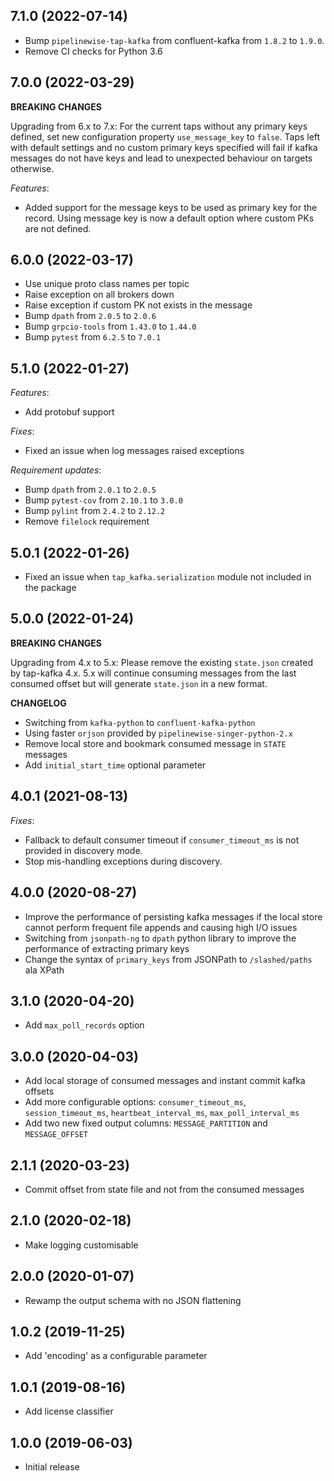 7.1.0 (2022-07-14)
------------------

- Bump `pipelinewise-tap-kafka` from confluent-kafka from `1.8.2` to `1.9.0`.
- Remove CI checks for Python 3.6

7.0.0 (2022-03-29)
------------------
**BREAKING CHANGES**

Upgrading from 6.x to 7.x: For the current taps without any primary keys defined, set new configuration property `use_message_key` to `false`. Taps left with default settings and no custom primary keys specified will fail if kafka messages do not have keys and lead to unexpected behaviour on targets otherwise.

*Features*:
- Added support for the message keys to be used as primary key for the record. Using message key is now a default option where custom PKs are not defined.

6.0.0 (2022-03-17)
------------------

- Use unique proto class names per topic
- Raise exception on all brokers down
- Raise exception if custom PK not exists in the message
- Bump `dpath` from `2.0.5` to `2.0.6`
- Bump `grpcio-tools` from `1.43.0` to `1.44.0`
- Bump `pytest` from `6.2.5` to `7.0.1`

5.1.0 (2022-01-27)
------------------
*Features*:
  - Add protobuf support

*Fixes*:
  - Fixed an issue when log messages raised exceptions

*Requirement updates*:
  - Bump `dpath` from `2.0.1` to `2.0.5`
  - Bump `pytest-cov` from `2.10.1` to `3.0.0`
  - Bump `pylint` from `2.4.2` to `2.12.2`
  - Remove `filelock` requirement

5.0.1 (2022-01-26)
------------------

- Fixed an issue when `tap_kafka.serialization` module not included in the package

5.0.0 (2022-01-24)
------------------
**BREAKING CHANGES**

Upgrading from 4.x to 5.x: Please remove the existing `state.json` created by tap-kafka 4.x.
5.x will continue consuming messages from the last consumed offset but will generate `state.json` in a new format.

**CHANGELOG**
- Switching from `kafka-python` to `confluent-kafka-python`
- Using faster `orjson` provided by `pipelinewise-singer-python-2.x`
- Remove local store and bookmark consumed message in `STATE` messages
- Add `initial_start_time` optional parameter

4.0.1 (2021-08-13)
------------------
*Fixes*:
  * Fallback to default consumer timeout if `consumer_timeout_ms` is not provided in discovery mode.
  * Stop mis-handling exceptions during discovery.

4.0.0 (2020-08-27)
-------------------

- Improve the performance of persisting kafka messages if the local store cannot perform frequent file appends and causing high I/O issues   
- Switching from `jsonpath-ng` to `dpath` python library to improve the performance of extracting primary keys
- Change the syntax of `primary_keys` from JSONPath to `/slashed/paths` ala XPath

3.1.0 (2020-04-20)
-------------------

- Add `max_poll_records` option

3.0.0 (2020-04-03)
-------------------

- Add local storage of consumed messages and instant commit kafka offsets
- Add more configurable options: `consumer_timeout_ms`, `session_timeout_ms`, `heartbeat_interval_ms`, `max_poll_interval_ms`
- Add two new fixed output columns: `MESSAGE_PARTITION` and `MESSAGE_OFFSET`

2.1.1 (2020-03-23)
-------------------

- Commit offset from state file and not from the consumed messages

2.1.0 (2020-02-18)
-------------------

- Make logging customisable

2.0.0 (2020-01-07)
-------------------

- Rewamp the output schema with no JSON flattening

1.0.2 (2019-11-25)
-------------------

- Add 'encoding' as a configurable parameter

1.0.1 (2019-08-16)
-------------------

- Add license classifier

1.0.0 (2019-06-03)
-------------------

- Initial release
